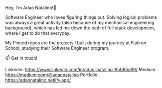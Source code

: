 Hey, I'm Adao Natalino!👋

Software Engineer who loves figuring things out. Solving logical problems was always a great activity (also because of my mechanical engineering background), which has led me down the path of full stack development, where I get to do that everyday.

My Pinned repos are the projects I built during my journey at Flatiron School, studying their Software Engineer program.

📫 Get in touch!

Linkedin: https://www.linkedin.com/in/adao-natalino-9bb85a89/
Medium: https://medium.com/@adaonatalino
Portfolio: https://adaonatalino.netlify.app/



